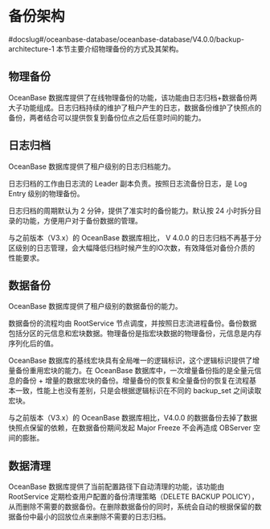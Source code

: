# 备份架构
#docslug#/oceanbase-database/oceanbase-database/V4.0.0/backup-architecture-1
本节主要介绍物理备份的方式及其架构。

## 物理备份

OceanBase 数据库提供了在线物理备份的功能，该功能由日志归档+数据备份两大子功能组成。日志归档持续的维护了租户产生的日志，数据备份维护了快照点的备份，两者结合可以提供恢复到备份位点之后任意时间的能力。

## 日志归档

OceanBase 数据库提供了租户级别的日志归档能力。

日志归档的工作由日志流的 Leader 副本负责。按照日志流备份日志，是 Log Entry 级别的物理备份。

日志归档的周期默认为 2 分钟，提供了准实时的备份能力。默认按 24 小时拆分目录的功能，方便用户对于备份数据的管理。

与之前版本（V3.x）的 OceanBase 数据库相比， V 4.0.0 的日志归档不再基于分区级别的日志管理，会大幅降低归档时候产生的IO次数，有效降低对备份介质的性能要求。

## 数据备份

OceanBase 数据库提供了租户级别的数据备份的能力。

数据备份的流程均由 RootService 节点调度，并按照日志流进程备份。备份数据包括分区的元信息和宏块数据。物理备份是指宏块数据的物理备份，元信息是内存序列化后的值。

OceanBase 数据库的基线宏块具有全局唯一的逻辑标识，这个逻辑标识提供了增量备份重用宏块的能力。在 OceanBase 数据库中，一次增量备份指的是全量元信息的备份 + 增量的数据宏块的备份。增量备份的恢复和全量备份的恢复在流程基本一致，性能上也没有差别，只是会根据逻辑标识在不同的 backup_set 之间读取宏块。

与之前版本（V3.x）的 OceanBase 数据库相比，V4.0.0 的数据备份去掉了数据快照点保留的依赖，在数据备份期间发起 Major Freeze 不会再造成 OBServer 空间的膨胀。

## 数据清理

OceanBase 数据库提供了当前配置路径下自动清理的功能，该功能由 RootService 定期检查用户配置的备份清理策略（DELETE BACKUP POLICY），从而删除不需要的数据备份。在删除数据备份的同时，系统会自动的根据保留的数据备份中最小的回放位点来删除不需要的日志归档。
